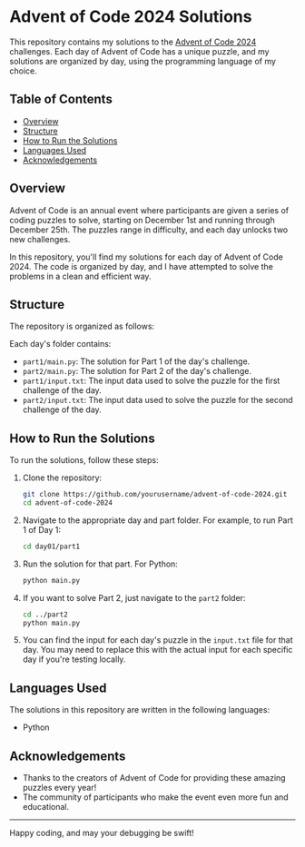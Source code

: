 # Advent of Code 2024 Solutions

This repository contains my solutions to the [Advent of Code 2024](https://adventofcode.com/2024) challenges. Each day of Advent of Code has a unique puzzle, and my solutions are organized by day, using the programming language of my choice.

## Table of Contents

- [Overview](#overview)
- [Structure](#structure)
- [How to Run the Solutions](#how-to-run-the-solutions)
- [Languages Used](#languages-used)
- [Acknowledgements](#acknowledgements)

## Overview

Advent of Code is an annual event where participants are given a series of coding puzzles to solve, starting on December 1st and running through December 25th. The puzzles range in difficulty, and each day unlocks two new challenges.

In this repository, you'll find my solutions for each day of Advent of Code 2024. The code is organized by day, and I have attempted to solve the problems in a clean and efficient way.

## Structure

The repository is organized as follows:

Each day's folder contains:
- `part1/main.py`: The solution for Part 1 of the day's challenge.
- `part2/main.py`: The solution for Part 2 of the day's challenge.
- `part1/input.txt`: The input data used to solve the puzzle for the first challenge of the day.
- `part2/input.txt`: The input data used to solve the puzzle for the second challenge of the day.

## How to Run the Solutions

To run the solutions, follow these steps:

1. Clone the repository:
    ```bash
    git clone https://github.com/yourusername/advent-of-code-2024.git
    cd advent-of-code-2024
    ```

2. Navigate to the appropriate day and part folder. For example, to run Part 1 of Day 1:
    ```bash
    cd day01/part1
    ```

3. Run the solution for that part. For Python:
    ```bash
    python main.py
    ```

4. If you want to solve Part 2, just navigate to the `part2` folder:
    ```bash
    cd ../part2
    python main.py
    ```

5. You can find the input for each day's puzzle in the `input.txt` file for that day. You may need to replace this with the actual input for each specific day if you're testing locally.

## Languages Used

The solutions in this repository are written in the following languages:

- Python

## Acknowledgements

- Thanks to the creators of Advent of Code for providing these amazing puzzles every year!
- The community of participants who make the event even more fun and educational.

---

Happy coding, and may your debugging be swift!
